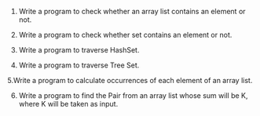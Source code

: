 1. Write a program to check whether an array list contains an element or not.

2. Write a program to check whether set contains an element or not.

3. Write a program to traverse HashSet.

4. Write a program to traverse Tree Set.

5.Write a program to calculate occurrences of each element of an array list.

6. Write a program to find the Pair from an array list whose sum will be K, where K will be taken as input.

